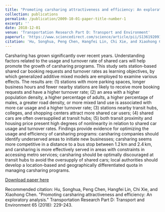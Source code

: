 ```yaml
---
title: "Promoting carsharing attractiveness and efficiency: An exploratory analysis"
collection: publications
permalink: /publication/2009-10-01-paper-title-number-1
excerpt: ''
date: 2018-12-01
venue: 'Transportation Research Part D: Transport and Environment'
paperurl: 'https://www.sciencedirect.com/science/article/pii/S1361920918306448'
citation: 'Hu, Songhua, Peng Chen, Hangfei Lin, Chi Xie, and Xiaohong Chen. "Promoting carsharing attractiveness and efficiency: An exploratory analysis." Transportation Research Part D: Transport and Environment 65 (2018): 229-243.'
---
```

Carsharing has grown significantly over recent years. Understanding factors related to the usage and turnover rate of shared cars will help promote the growth of carsharing programs. This study sets station-based shared car booking requests and turnover rates as learning objectives, by which generalized additive mixed models are employed to examine various effects. The results are: (1) stations with more parking spaces, longer business hours and fewer nearby stations are likely to receive more booking requests and have a higher turnover rate; (2) an area with a higher population density, a higher percentage of adults, a higher percentage of males, a greater road density, or more mixed land use is associated with more car usage and a higher turnover rate; (3) stations nearby transit hubs, colleges, and shopping centers attract more shared car users; (4) shared cars are often oversupplied at transit hubs; (5) both transit proximity and housing price present high degrees of nonlinearity in relation to shared car usage and turnover rates. Findings provide evidence for optimizing the usage and efficiency of carsharing programs: carsharing companies should identify underserved areas to initiate new businesses; carsharing seems more competitive in a distance to a bus stop between 1.2 km and 2.4 km, and carsharing is more effectively served in areas with constraints in accessing metro services; carsharing should be optimally discouraged at transit hubs to avoid the oversupply of shared cars; local authorities should develop a location-based and geographically differentiated quota in managing carsharing programs.

[Download paper here](https://www.sciencedirect.com/science/article/pii/S1361920918306448)

Recommended citation: Hu, Songhua, Peng Chen, Hangfei Lin, Chi Xie, and Xiaohong Chen. "Promoting carsharing attractiveness and efficiency: An exploratory analysis." Transportation Research Part D: Transport and Environment 65 (2018): 229-243.
